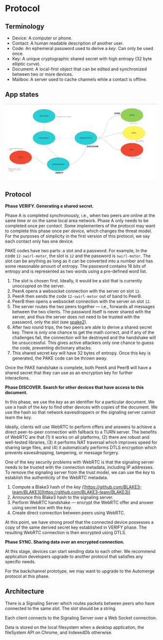 # Protocol

## **Terminology**

- Device: A computer or phone.
- Contact: A human readable description of another user.
- Code: An ephemeral password used to derive a *key*. Can only be used once.
- Key: A unique cryptographic shared secret with high entropy (32 byte elliptic curve).
- Document: A local-first object that can be edited and synchronized between two or more devices.
- Mailbox: A server used to cache channels while a contact is offline.

## **App states**

![assets/app-states.png](assets/app-states.png)

## **Protocol**

**Phase VERIFY. Generating a shared secret.** 

Phase A is completed synchronously, i.e., when two peers are online at the same time or on the same local area network. Phase A only needs to be completed once per *contact. S*ome implementers of the protocol may want to complete this phase once per *device*, which changes the threat model. For the purposes of simplicity in the first version of this protocol, we say each contact only has one device. 

PAKE codes have two parts: a slot and a password. For example, In the code `12-swirl-motor`, the slot is `12` and the password is `swirl-motor`. The slot can be anything as long as it can be converted into a number and has some reasonable amount of entropy. The password contains  16 bits of entropy and is represented as two words using a pre-defined word list. 

1. The slot is chosen first. Ideally, it would be a slot that is currently unoccupied on the server. 
2. PeerA opens a websocket connection with the server on slot `12`.
3. PeerA then sends the code `12-swirl-motor` out of band to PeerB. 
4. PeerB then opens a websocket connection with the  server on slot `12`. 
5. The server routes the two peers together — i.e., forwards all messages between the two clients. The password itself is never shared with the server, and thus the server does not need to be trusted with the password, only the slot (see [spake2](https://tools.ietf.org/html/draft-irtf-cfrg-spake2-08)). 
6. After two round trips, the two peers are able to derive a shared secret key. There is only one chance to get the math correct, and if any of the challenges fail, the connection will be destroyed and the handshake will be unsuccessful. This gives active attackers only one chance to guess the code, preventing dictionary attacks.
7. This shared secret *key* will have 32 bytes of entropy. Once this key is generated, the PAKE code can be thrown away. 

Once the PAKE handshake is complete, both PeerA and PeerB will have a shared secret that they can use as an encryption key for further interactions.

**Phase DISCOVER. Search for other devices that have access to this document.**

In this phase, we use the *key* as an identifier for a particular document. We use a hash of the *key* to find other devices with copies of the document. We use the hash so that network eavesdroppers or the signaling server cannot learn the *key*.

Ideally, clients will use WebRTC to perform offers and answers to achieve a direct peer-to-peer connection with fallback to a TURN server. The benefits of WebRTC are that (1) it works on all platforms, (2) there are robust and well-tested libraries, (3) it performs NAT traversal which  improves speed for sharing large files, and (4) it automatically performs DTLS encryption which prevents eavesdropping, tampering, or message forgery.

One of the key security problems with WebRTC is that the signaling server needs to be trusted with the connection metadata, including IP addresses. To remove the signaling server from the trust model, we can use the *key* to establish the authenticity of the WebRTC metadata.

1. Compute a Blake3 hash of the *key (*[https://github.com/BLAKE3-team/BLAKE3](https://github.com/BLAKE3-team/BLAKE3))
2. Announce this Blake3 hash to the signaling server.
3. Perform WebRTC handshake — encrypt the WebRTC offer and answer using secret box with the *key.*
4. Create direct connection between peers using WebRTC.

At this point, we have strong proof that the connected device possesses a copy of the same derived secret key established in VERIFY phase. The resulting WebRTC connection is then encrypted using DTLS.

**Phase SYNC. Sharing data over an encrypted connection.**

At this stage, devices can start sending data to each other. We recommend application developers upgrade to another protocol that satisfies any specific needs.

For the backchannel prototype, we may want to upgrade to the Automerge protocol at this phase.

## Architecture

There is a Signaling Server which routes packets between peers who have connected to the same *slot.* The slot should be a string.

Each client connects to the Signaling Server over a Web Socket connection.

Data is stored on the local filesystem when a desktop application, the fileSystem API on Chrome, and IndexedDb otherwise.

